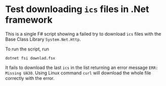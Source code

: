 # Test downloading `ics` files in .Net framework

This is a single F# script showing a failed try to download `ics` files with the
Base Class Library `System.Net.Http`.

To run the script, run

```shell
dotnet fsi downlad.fsx
```

It fails to download the last `ics` in the list returning an error message
`ERR: Missing UA30`. Using Linux command `curl` will download the whole file
correctly with the error.
